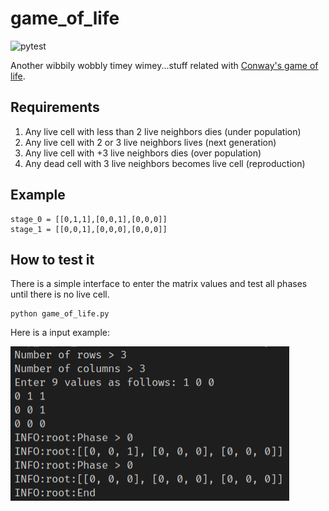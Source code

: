 # game_of_life

![pytest](https://github.com/maesbrisa/game_of_life/workflows/CI/badge.svg)

Another wibbily wobbly timey wimey...stuff related with [Conway's game of life](https://conwaylife.com/).

## Requirements
1. Any live cell with less than 2 live neighbors dies (under population)
2. Any live cell with 2 or 3 live neighbors lives (next generation)
3. Any live cell with +3 live neighbors dies (over population)
4. Any dead cell with 3 live neighbors becomes live cell (reproduction)

## Example
```
stage_0 = [[0,1,1],[0,0,1],[0,0,0]]
stage_1 = [[0,0,1],[0,0,0],[0,0,0]]
```

## How to test it
There is a simple interface to enter the matrix values and test all phases until there is no live cell.
```
python game_of_life.py
```
Here is a input example:

![Input example](./example.png)

